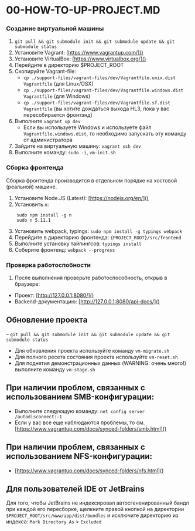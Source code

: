 00-HOW-TO-UP-PROJECT.MD
=======================

### Создание виртуальной машины
1. `git pull && git submodule init && git submodule update && git submodule status`
2. Установите Vagrant: [https://www.vagrantup.com/]()
3. Установите VirtualBox: [https://www.virtualbox.org/]()
4. Перейдите в директорию $PROJECT_ROOT
5. Скопируйте Vagrant-file:
    - `cp ./support-files/vagrant-files/dev/Vagrantfile.unix.dist Vagrantfile` (для Linux/OSX)
    - `cp ./support-files/vagrant-files/dev/Vagrantfile.windows.dist Vagrantfile` (для Windows)
    - `cp ./support-files/vagrant-files/dev/Vagrantfile.sf.dist Vagrantfile` (вы хотите дождаться выхода HL3, пока у вас пересобирается фронтэнд)
6. Выполните `vagrant up dev`
    - Если вы используете Windows и используете файл `Vagrantfile.windows.dist`, то необходимо запускать эту команду от администратора
6. Зайдите на виртуальную машину: `vagrant ssh dev`
7. Выполните команду: `sudo -i`, `vm-init.sh`

### Сборка фронтенда

Сборка фронтенда производится в отдельном порядке на хостовой (реальной) машине.

1. Установите Node.JS (Latest): [https://nodejs.org/en/]()
2. Установить `n`: 
```
    sudo npm install -g n
    sudo n 5.11.1
```
3. Установить webpack, typings: `sudo npm install -g typings webpack`
4. Перейдите в директорию фронтенда: `{PROJECT_ROOT}/src/frontend`
5. Выполните установку тайпингсов: `typings install`
6. Соберите фронтенд: `webpack --progress`

### Проверка работоспобности

1. После выполнения проверьте работоспособность, открыв в браузере:
 - Проект: [http://127.0.0.1:8080/]()
 - Backend-документацию: [http://127.0.0.1:8080/api-docs/]()

Обновление проекта
------------------
– `git pull && git submodule init && git submodule update && git submodule status`
- Для обновления проекта используйте команду `vm-migrate.sh`
- Для полного ресета состояния проекта используйте `vm-reset.sh`
- Для поднятия демонстрационных данных (WARNING: очень много!) выполните команду `vm-stage.sh`

При наличии проблем, связанных с использованием SMB-конфигурации:
-----------------------------------------------------------------

- Выполните следующую команду: `net config server /autodisconnect:-1`
- Если у вас все еще наблюдаются проблемы, то см. [https://www.vagrantup.com/docs/synced-folders/smb.html]()

При наличии проблем, связанных с использованием NFS-конфигурации:
-----------------------------------------------------------------

- [https://www.vagrantup.com/docs/synced-folders/nfs.html]()

Для пользователей IDE от JetBrains
----------------------------------

Для того, чтобы JetBrains не индексировал автосгененированный бандл при каждой его пересборке, щелкните правой кнопкой 
на директории `$PROJECT_ROOT/src/www/app/dist/bundles` и исключите директорию из индекса: `Mark Directory As` > `Excluded`